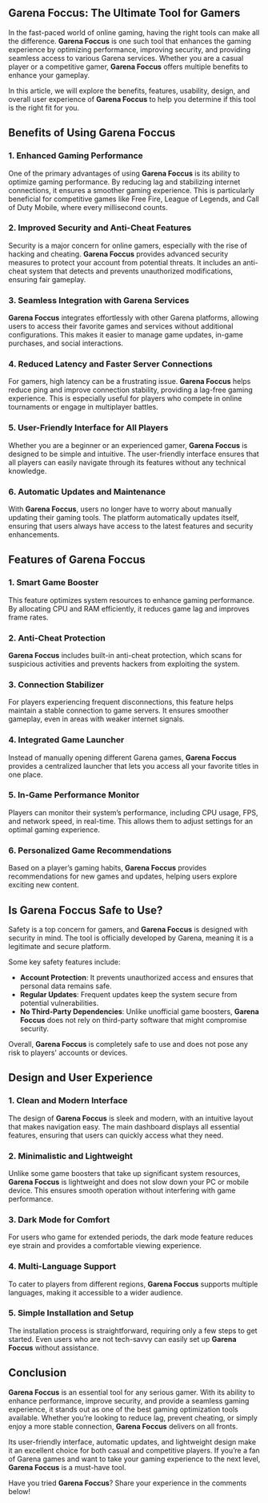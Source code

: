 ## **Garena Foccus: The Ultimate Tool for Gamers**  

In the fast-paced world of online gaming, having the right tools can make all the difference. **Garena Foccus** is one such tool that enhances the gaming experience by optimizing performance, improving security, and providing seamless access to various Garena services. Whether you are a casual player or a competitive gamer, **Garena Foccus** offers multiple benefits to enhance your gameplay.  

In this article, we will explore the benefits, features, usability, design, and overall user experience of **Garena Foccus** to help you determine if this tool is the right fit for you.  

## **Benefits of Using Garena Foccus**  

### **1. Enhanced Gaming Performance**  
One of the primary advantages of using **Garena Foccus** is its ability to optimize gaming performance. By reducing lag and stabilizing internet connections, it ensures a smoother gaming experience. This is particularly beneficial for competitive games like Free Fire, League of Legends, and Call of Duty Mobile, where every millisecond counts.  

### **2. Improved Security and Anti-Cheat Features**  
Security is a major concern for online gamers, especially with the rise of hacking and cheating. **Garena Foccus** provides advanced security measures to protect your account from potential threats. It includes an anti-cheat system that detects and prevents unauthorized modifications, ensuring fair gameplay.  

### **3. Seamless Integration with Garena Services**  
**Garena Foccus** integrates effortlessly with other Garena platforms, allowing users to access their favorite games and services without additional configurations. This makes it easier to manage game updates, in-game purchases, and social interactions.  

### **4. Reduced Latency and Faster Server Connections**  
For gamers, high latency can be a frustrating issue. **Garena Foccus** helps reduce ping and improve connection stability, providing a lag-free gaming experience. This is especially useful for players who compete in online tournaments or engage in multiplayer battles.  

### **5. User-Friendly Interface for All Players**  
Whether you are a beginner or an experienced gamer, **Garena Foccus** is designed to be simple and intuitive. The user-friendly interface ensures that all players can easily navigate through its features without any technical knowledge.  

### **6. Automatic Updates and Maintenance**  
With **Garena Foccus**, users no longer have to worry about manually updating their gaming tools. The platform automatically updates itself, ensuring that users always have access to the latest features and security enhancements.  

## **Features of Garena Foccus**  

### **1. Smart Game Booster**  
This feature optimizes system resources to enhance gaming performance. By allocating CPU and RAM efficiently, it reduces game lag and improves frame rates.  

### **2. Anti-Cheat Protection**  
**Garena Foccus** includes built-in anti-cheat protection, which scans for suspicious activities and prevents hackers from exploiting the system.  

### **3. Connection Stabilizer**  
For players experiencing frequent disconnections, this feature helps maintain a stable connection to game servers. It ensures smoother gameplay, even in areas with weaker internet signals.  

### **4. Integrated Game Launcher**  
Instead of manually opening different Garena games, **Garena Foccus** provides a centralized launcher that lets you access all your favorite titles in one place.  

### **5. In-Game Performance Monitor**  
Players can monitor their system’s performance, including CPU usage, FPS, and network speed, in real-time. This allows them to adjust settings for an optimal gaming experience.  

### **6. Personalized Game Recommendations**  
Based on a player’s gaming habits, **Garena Foccus** provides recommendations for new games and updates, helping users explore exciting new content.  

## **Is Garena Foccus Safe to Use?**  

Safety is a top concern for gamers, and **Garena Foccus** is designed with security in mind. The tool is officially developed by Garena, meaning it is a legitimate and secure platform.  

Some key safety features include:  
- **Account Protection**: It prevents unauthorized access and ensures that personal data remains safe.  
- **Regular Updates**: Frequent updates keep the system secure from potential vulnerabilities.  
- **No Third-Party Dependencies**: Unlike unofficial game boosters, **Garena Foccus** does not rely on third-party software that might compromise security.  

Overall, **Garena Foccus** is completely safe to use and does not pose any risk to players' accounts or devices.  

## **Design and User Experience**  

### **1. Clean and Modern Interface**  
The design of **Garena Foccus** is sleek and modern, with an intuitive layout that makes navigation easy. The main dashboard displays all essential features, ensuring that users can quickly access what they need.  

### **2. Minimalistic and Lightweight**  
Unlike some game boosters that take up significant system resources, **Garena Foccus** is lightweight and does not slow down your PC or mobile device. This ensures smooth operation without interfering with game performance.  

### **3. Dark Mode for Comfort**  
For users who game for extended periods, the dark mode feature reduces eye strain and provides a comfortable viewing experience.  

### **4. Multi-Language Support**  
To cater to players from different regions, **Garena Foccus** supports multiple languages, making it accessible to a wider audience.  

### **5. Simple Installation and Setup**  
The installation process is straightforward, requiring only a few steps to get started. Even users who are not tech-savvy can easily set up **Garena Foccus** without assistance.  

## **Conclusion**  

**Garena Foccus** is an essential tool for any serious gamer. With its ability to enhance performance, improve security, and provide a seamless gaming experience, it stands out as one of the best gaming optimization tools available. Whether you’re looking to reduce lag, prevent cheating, or simply enjoy a more stable connection, **Garena Foccus** delivers on all fronts.  

Its user-friendly interface, automatic updates, and lightweight design make it an excellent choice for both casual and competitive players. If you’re a fan of Garena games and want to take your gaming experience to the next level, **Garena Foccus** is a must-have tool.  

Have you tried **Garena Foccus**? Share your experience in the comments below!
